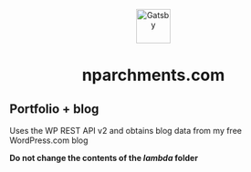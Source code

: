 <p align="center">
  <a href="https://www.gatsbyjs.org">
    <img alt="Gatsby" src="https://cocky-wright-16d6be.netlify.com/icons/icon-48x48.png" width="60" />
  </a>
</p>
<h1 align="center">
	nparchments.com
 </h1>

## Portfolio + blog
Uses the WP REST API v2 and obtains blog data from my free WordPress.com blog

**Do not change the contents of the *lambda* folder**
